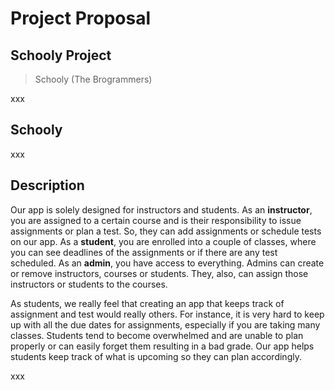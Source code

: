 # Project Proposal
## Schooly Project
> Schooly (The Brogrammers)

xxx

## Schooly

xxx

## Description 

Our app is solely designed for instructors and students. As an **instructor**, you are assigned to a certain course and is their responsibility to issue assignments or plan a test. So, they can add assignments or schedule tests on our app. As a **student**, you are enrolled into a couple of classes, where you can see deadlines of the assignments or if there are any test scheduled. As an **admin**, you have access to everything. Admins can create or remove instructors, courses or students. They, also, can assign those instructors or students to the courses. 

As students, we really feel that creating an app that keeps track of assignment and test would really others. For instance, it is very hard to keep up with all the due dates for assignments, especially if you are taking many classes. Students tend to become overwhelmed and are unable to plan properly or can easily forget them resulting in a bad grade. Our app helps students keep track of what is upcoming so they can plan accordingly. 

xxx
